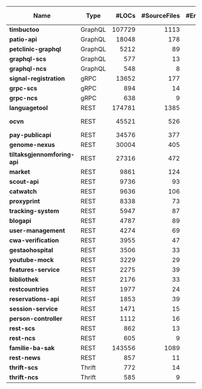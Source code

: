 |Name|Type|#LOCs|#SourceFiles|#Endpoints|Language(s)|Runtime|Build Tool|Database(s)|Authentication|
|----|----|----:|-----------:|---------:|-----------|-------|----------|-----------|:------------:|
|__timbuctoo__|GraphQL|107729|1113|18|Java|JDK 11|Maven|Neo4j|&check;|
|__patio-api__|GraphQL|18048|178|20|Java|JDK 11|Gradle|PostgreSQL|&check;|
|__petclinic-graphql__|GraphQL|5212|89|15|Java|JDK 8|Maven|PostgreSQL||
|__graphql-scs__|GraphQL|577|13|11|Kotlin|JDK 8|Maven|||
|__graphql-ncs__|GraphQL|548|8|6|Kotlin|JDK 8|Maven|||
|__signal-registration__|gRPC|13652|177|5|Java|JDK 17|Maven|||
|__grpc-scs__|gRPC|894|14|11|Java|JDK 8|Maven|||
|__grpc-ncs__|gRPC|638|9|6|Java|JDK 8|Maven|||
|__languagetool__|REST|174781|1385|2|Java|JDK 8|Maven|||
|__ocvn__|REST|45521|526|258|Java|JDK 8|Maven|H2, MongoDB|&check;|
|__pay-publicapi__|REST|34576|377|10|Java|JDK 11|Maven|Redis|&check;|
|__genome-nexus__|REST|30004|405|23|Java|JDK 8|Maven|MongoDB||
|__tiltaksgjennomforing-api__|REST|27316|472|79|Java|JDK 17|Maven|PostgreSQL|&check;|
|__market__|REST|9861|124|13|Java|JDK 11|Maven|H2|&check;|
|__scout-api__|REST|9736|93|49|Java|JDK 8|Maven|H2|&check;|
|__catwatch__|REST|9636|106|14|Java|JDK 8|Maven|H2||
|__proxyprint__|REST|8338|73|74|Java|JDK 8|Maven|H2|&check;|
|__tracking-system__|REST|5947|87|67|Java|JDK 11|Maven|H2|&check;|
|__blogapi__|REST|4787|89|52|Java|JDK 8|Maven|MySQL|&check;|
|__user-management__|REST|4274|69|21|Java|JDK 8|Maven|MySQL||
|__cwa-verification__|REST|3955|47|5|Java|JDK 11|Maven|H2||
|__gestaohospital__|REST|3506|33|20|Java|JDK 8|Maven|MongoDB||
|__youtube-mock__|REST|3229|29|1|Java|JDK 8|Maven|||
|__features-service__|REST|2275|39|18|Java|JDK 8|Maven|H2||
|__bibliothek__|REST|2176|33|8|Java|JDK 17|Gradle|MongoDB||
|__restcountries__|REST|1977|24|22|Java|JDK 8|Maven|||
|__reservations-api__|REST|1853|39|7|Java|JDK 11|Gradle|MongoDB|&check;|
|__session-service__|REST|1471|15|8|Java|JDK 8|Maven|MongoDB||
|__person-controller__|REST|1112|16|12|Java|JDK 21|Maven|MongoDB||
|__rest-scs__|REST|862|13|11|Java|JDK 8|Maven|||
|__rest-ncs__|REST|605|9|6|Java|JDK 8|Maven|||
|__familie-ba-sak__|REST|143556|1089|183|Kotlin|JDK 17|Maven|PostgreSQL|&check;|
|__rest-news__|REST|857|11|7|Kotlin|JDK 8|Maven|H2||
|__thrift-scs__|Thrift|772|14|11|Java|JDK 8|Maven|||
|__thrift-ncs__|Thrift|585|9|6|Java|JDK 8|Maven|||
